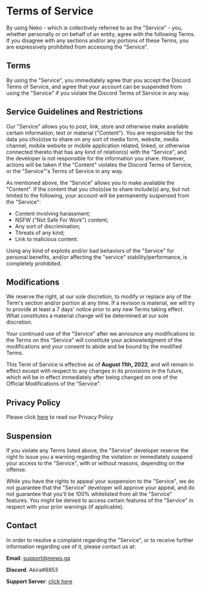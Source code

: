 # Terms of Service
By using Neko - which is collectively referred to as the "Service" - you, whether personally or on behalf of an entity, agree with the following Terms. If you disagree with any sections and/or any portions of these Terms, you are expressively prohibited from accessing the "Service".

## Terms
By using the "Service", you immediately agree that you accept the Discord Terms of Service, and agree that your account can be suspended from using the "Service" if you violate the Discord Terms of Service in any way.

## Service Guidelines and Restrictions
Our "Service" allows you to post, link, store and otherwise make available certain information, text or material ("Content"). You are responsible for the data you cho(o)se to share on any sort of media form, website, media channel, mobile website or mobile application related, linked, or otherwise connected thereto that has any kind of relation(s) with the "Service", and the developer is not responsible for the information you share. However, actions will be taken if the "Content" violates the Discord Terms of Service, or the "Service"'s Terms of Service in any way.

As mentioned above, the "Service" allows you to make available the "Content". If the content that you cho(o)se to share include(s) any, but not limited to the following, your account will be permanently suspensed from the "Service":
- Content involving harassment;
- NSFW ("Not Safe For Work") content;
- Any sort of discrimination;
- Threats of any kind;
- Link to malicious content.

Using any kind of exploits and/or bad behaviors of the "Service" for personal benefits, and/or affecting the "service" stability/performance, is completely prohibited.

## Modifications
We reserve the right, at our sole discretion, to modify or replace any of the Term's section and/or portion at any time. If a revision is material, we will try to provide at least a 7 days' notice prior to any new Terms taking effect. What constitutes a material change will be determined at our sole discretion.

Your continued use of the "Service" after we announce any modifications to the Terms on this “Service” will constitute your acknowledgment of the modifications and your consent to abide and be bound by the modified Terms.

This Term of Service is effective as of **August 11th, 2022**, and will remain in effect except with respect to any changes in its provisions in the future, which will be in effect immediately after being changed on one of the Official Modifications of the “Service”.

## Privacy Policy
Please click [here](https://github.com/NekoOfficial/Terms-and-Policy/blob/main/Privacy%20Policy.md) to read our Privacy Policy

## Suspension
If you violate any Terms listed above, the "Service" developer reserve the right to issue you a warning regarding the violation or immediately suspend your access to the "Service", with or without reasons, depending on the offense.

While you have the rights to appeal your suspension to the "Service", we do not guarantee that the "Service" developer will approve your appeal, and do not guarantee that you'll be 100% whitelisted from all the "Service" features. You might be denied to access certain features of the "Service" in respect with your prior warnings (if applicable).

## Contact
In order to resolve a complaint regarding the "Service", or to receive further information regarding use of it, please contact us at:

**Email**: support@mewo.ga

**Discord**: Akira#8853

**Support Server**: [click here](https://discord.gg/bJemK26)
